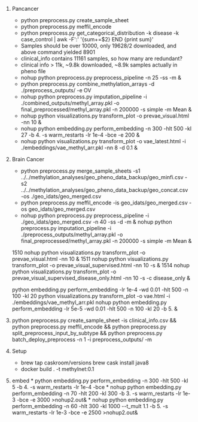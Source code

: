 1. Pancancer  
    * python preprocess.py create_sample_sheet  
    * python preprocess.py meffil_encode
    * python preprocess.py get_categorical_distribution -k disease -k case_control | awk -F':' '{sum+=$2} END {print sum}'
    * Samples should be over 10000, only 19628/2 downloaded, and above command yielded 8901
    * clinical_info contains 11161 samples, so how many are redundant?
    * clinical info > 11k, ~9.8k downloaded, ~8.9k samples actually in pheno file
    * nohup python preprocess.py preprocess_pipeline -n 25 -ss -m &
    * python preprocess.py combine_methylation_arrays -d ./preprocess_outputs/ -e OV
    * nohup python preprocess.py imputation_pipeline -i ./combined_outputs/methyl_array.pkl -o final_preprocessed/methyl_array.pkl -n 200000 -s simple -m Mean &
    * nohup python visualizations.py transform_plot  -o prevae_visual.html -nn 10 &
    * nohup python embedding.py perform_embedding -n 300 -hlt 500 -kl 27 -b 4. -s warm_restarts -lr 1e-4 -bce -e 200 &
    * nohup python visualizations.py transform_plot -o vae_latest.html -i ./embeddings/vae_methyl_arr.pkl -nn 8 -d 0.1  &
2. Brain Cancer
    * python preprocess.py merge_sample_sheets -s1 ../../methylation_analyses/geo_pheno_data_backup/geo_minfi.csv -s2 ../../methylation_analyses/geo_pheno_data_backup/geo_concat.csv -os ./geo_idats/geo_merged.csv  
    * python preprocess.py meffil_encode -is geo_idats/geo_merged.csv -os geo_idats/geo_merged.csv
    * nohup python preprocess.py preprocess_pipeline -i ./geo_idats/geo_merged.csv -n 40 -ss -d -m &
    nohup python preprocess.py imputation_pipeline -i ./preprocess_outputs/methyl_array.pkl -o final_preprocessed/methyl_array.pkl -n 200000 -s simple -m Mean &

    1510  nohup python visualizations.py transform_plot  -o prevae_visual.html -nn 10 &
    1511  nohup python visualizations.py transform_plot  -o prevae_visual_supervised.html -nn 10 -s &
    1514  nohup python visualizations.py transform_plot  -o prevae_visual_supervised_disease_only.html -nn 10 -s -c disease_only &

    python embedding.py perform_embedding -lr 1e-4 -wd 0.01 -hlt 500 -n 100 -kl 20
    python visualizations.py transform_plot -o vae.html -i ./embeddings/vae_methyl_arr.pkl
    nohup python embedding.py perform_embedding -lr 5e-5 -wd 0.01 -hlt 500 -n 100 -kl 20 -b 5. &
3. python preprocess.py create_sample_sheet -is clinical_info.csv  && python preprocess.py meffil_encode && python preprocess.py split_preprocess_input_by_subtype && python preprocess.py  batch_deploy_preprocess -n 1 -i preprocess_outputs/ -m
3. Setup
    * brew tap caskroom/versions
brew cask install java8
    * docker build . -t methylnet:0.1
4. embed
        * python embedding.py perform_embedding -n 300 -hlt 500 -kl 5 -b 4. -s warm_restarts -lr 1e-4 -bce
        * nohup python embedding.py perform_embedding -n 70 -hlt 200 -kl 300 -b 3. -s warm_restarts -lr 1e-3 -bce -e 3000 >nohup2.out&
        * nohup python embedding.py perform_embedding -n 60 -hlt 300 -kl 1000 --t_mult 1.1 -b 5. -s warm_restarts -lr 1e-3 -bce -e 2500 >nohup2.out&
